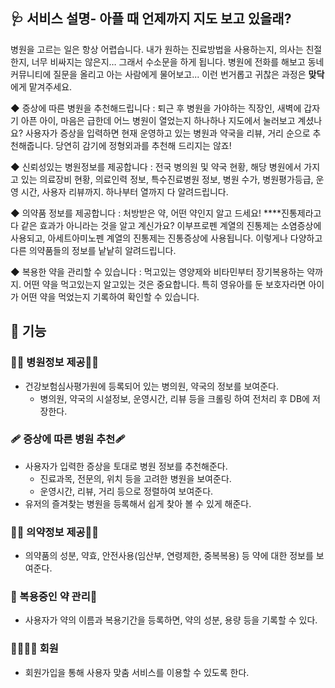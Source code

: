 ## 🩺 서비스 설명- 아플 때 언제까지 지도 보고 있을래?

병원을 고르는 일은 항상 어렵습니다. 내가 원하는 진료방법을 사용하는지, 의사는 친절한지, 너무 비싸지는 않은지… 그래서 수소문을 하게 됩니다. 병원에 전화를 해보고 동네 커뮤니티에 질문을 올리고  아는 사람에게 물어보고... 이런 번거롭고 귀찮은 과정은 **맞닥**에게 맡겨주세요. 

◆ 증상에 따른 병원을 추천해드립니다 : 퇴근 후 병원을 가야하는 직장인, 새벽에 갑자기 아픈 아이, 마음은 급한데 어느 병원이 열었는지 하나하나 지도에서 눌러보고 계셨나요? 사용자가 증상을 입력하면 현재 운영하고 있는 병원과 약국을 리뷰, 거리 순으로 추천해줍니다. 당연히 감기에 정형외과를 추천해 드리지는 않죠!

◆ 신뢰성있는 병원정보를 제공합니다 : 전국 병의원 및 약국 현황,  해당 병원에서 가지고 있는 의료장비 현황, 의료인력 정보,  특수진료병원 정보, 병원 수가, 병원평가등급, 운영 시간, 사용자 리뷰까지. 하나부터 열까지 다 알려드립니다. 

◆ 의약품 정보를 제공합니다 : 처방받은 약, 어떤 약인지 알고 드세요! ****진통제라고 다 같은 효과가 아니라는 것을 알고 계신가요? 이부프로펜 계열의 진통제는 소염증상에 사용되고, 아세트아미노펜 계열의 진통제는 진통증상에 사용됩니다. 이렇게나 다양하고 다른 의약품들의 정보를 낱낱히 알려드립니다. 

◆ 복용한 약을 관리할 수 있습니다 : 먹고있는 영양제와 비타민부터 장기복용하는 약까지. 어떤 약을 먹고있는지 알고있는 것은 중요합니다.  특히 영유아를 둔 보호자라면 아이가 어떤 약을 먹었는지 기록하여 확인할 수 있습니다. 

## 📣 기능

### 👩‍⚕️ 병원정보 제공👩‍⚕️

- 건강보험심사평가원에 등록되어 있는 병의원, 약국의 정보를 보여준다.
    - 병의원, 약국의 시설정보, 운영시간, 리뷰 등을 크롤링 하여 전처리 후 DB에 저장한다.
    

### 🩹 증상에 따른 병원 추천🩹

- 사용자가 입력한 증상을 토대로 병원 정보를 추천해준다.
    - 진료과목, 전문의, 위치 등을 고려한 병원을 보여준다.
    - 운영시간, 리뷰, 거리 등으로 정렬하여 보여준다.
- 유저의 즐겨찾는 병원을 등록해서 쉽게 찾아 볼 수 있게 해준다.

### 👩‍🔬 의약정보 제공👩‍🔬

- 의약품의 성분, 약효, 안전사용(임산부, 연령제한, 중복복용) 등 약에 대한 정보를 보여준다.

### 💊 복용중인 약 관리💊

- 사용자가 약의 이름과 복용기간을 등록하면, 약의 성분, 용량 등을 기록할 수 있다.

### 👨‍👩‍👧‍👦 회원

- 회원가입을 통해 사용자 맞춤 서비스를 이용할 수 있도록 한다.